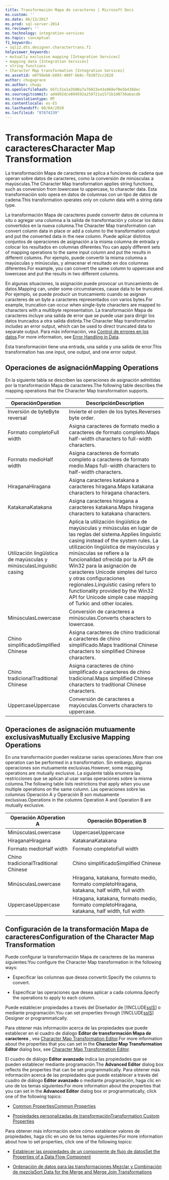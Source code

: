 ```yaml
---
title: Transformación Mapa de caracteres | Microsoft Docs
ms.custom: ''
ms.date: 06/13/2017
ms.prod: sql-server-2014
ms.reviewer: ''
ms.technology: integration-services
ms.topic: conceptual
f1_keywords:
- sql12.dts.designer.charactertrans.f1
helpviewer_keywords:
- mutually exclusive mapping [Integration Services]
- mapping data [Integration Services]
- string functions
- Character Map transformation [Integration Services]
ms.assetid: e0f50eb6-b893-400f-bb8c-fb3072cc2620
author: chugugrace
ms.author: chugu
ms.openlocfilehash: b5fc31e1a3500a7a7b023e43a968e70e5b438dec
ms.sourcegitcommit: ad4d92dce894592a259721a1571b1d8736abacdb
ms.translationtype: MT
ms.contentlocale: es-ES
ms.lasthandoff: 08/04/2020
ms.locfileid: "87674239"
---
```

# <a name="character-map-transformation"></a><span data-ttu-id="b70dd-102">Transformación Mapa de caracteres</span><span class="sxs-lookup"><span data-stu-id="b70dd-102">Character Map Transformation</span></span>
  <span data-ttu-id="b70dd-103">La transformación Mapa de caracteres se aplica a funciones de cadena que operan sobre datos de caracteres, como la conversión de minúsculas a mayúsculas.</span><span class="sxs-lookup"><span data-stu-id="b70dd-103">The Character Map transformation applies string functions, such as conversion from lowercase to uppercase, to character data.</span></span> <span data-ttu-id="b70dd-104">Esta transformación solo opera en datos de columnas con un tipo de datos de cadena.</span><span class="sxs-lookup"><span data-stu-id="b70dd-104">This transformation operates only on column data with a string data type.</span></span>  
  
 <span data-ttu-id="b70dd-105">La transformación Mapa de caracteres puede convertir datos de columna in situ o agregar una columna a la salida de transformación y colocar los datos convertidos en la nueva columna.</span><span class="sxs-lookup"><span data-stu-id="b70dd-105">The Character Map transformation can convert column data in place or add a column to the transformation output and put the converted data in the new column.</span></span> <span data-ttu-id="b70dd-106">Puede aplicar distintos conjuntos de operaciones de asignación a la misma columna de entrada y colocar los resultados en columnas diferentes.</span><span class="sxs-lookup"><span data-stu-id="b70dd-106">You can apply different sets of mapping operations to the same input column and put the results in different columns.</span></span> <span data-ttu-id="b70dd-107">Por ejemplo, puede convertir la misma columna a mayúsculas y minúsculas, y almacenar el resultado en dos columnas diferentes.</span><span class="sxs-lookup"><span data-stu-id="b70dd-107">For example, you can convert the same column to uppercase and lowercase and put the results in two different columns.</span></span>  
  
 <span data-ttu-id="b70dd-108">En algunas situaciones, la asignación puede provocar un truncamiento de datos.</span><span class="sxs-lookup"><span data-stu-id="b70dd-108">Mapping can, under some circumstances, cause data to be truncated.</span></span> <span data-ttu-id="b70dd-109">Por ejemplo, se puede producir un truncamiento cuando se asignan caracteres de un byte a caracteres representados con varios bytes.</span><span class="sxs-lookup"><span data-stu-id="b70dd-109">For example, truncation can occur when single-byte characters are mapped to characters with a multibyte representation.</span></span> <span data-ttu-id="b70dd-110">La transformación Mapa de caracteres incluye una salida de error que se puede usar para dirigir los datos truncados a otra salida distinta.</span><span class="sxs-lookup"><span data-stu-id="b70dd-110">The Character Map transformation includes an error output, which can be used to direct truncated data to separate output.</span></span> <span data-ttu-id="b70dd-111">Para más información, vea [Control de errores en los datos](../error-handling-in-data.md).</span><span class="sxs-lookup"><span data-stu-id="b70dd-111">For more information, see [Error Handling in Data](../error-handling-in-data.md).</span></span>  
  
 <span data-ttu-id="b70dd-112">Esta transformación tiene una entrada, una salida y una salida de error.</span><span class="sxs-lookup"><span data-stu-id="b70dd-112">This transformation has one input, one output, and one error output.</span></span>  
  
## <a name="mapping-operations"></a><span data-ttu-id="b70dd-113">Operaciones de asignación</span><span class="sxs-lookup"><span data-stu-id="b70dd-113">Mapping Operations</span></span>  
 <span data-ttu-id="b70dd-114">En la siguiente tabla se describen las operaciones de asignación admitidas por la transformación Mapa de caracteres.</span><span class="sxs-lookup"><span data-stu-id="b70dd-114">The following table describes the mapping operations that the Character Map transformation supports.</span></span>  
  
|<span data-ttu-id="b70dd-115">Operación</span><span class="sxs-lookup"><span data-stu-id="b70dd-115">Operation</span></span>|<span data-ttu-id="b70dd-116">Descripción</span><span class="sxs-lookup"><span data-stu-id="b70dd-116">Description</span></span>|  
|---------------|-----------------|  
|<span data-ttu-id="b70dd-117">Inversión de byte</span><span class="sxs-lookup"><span data-stu-id="b70dd-117">Byte reversal</span></span>|<span data-ttu-id="b70dd-118">Invierte el orden de los bytes.</span><span class="sxs-lookup"><span data-stu-id="b70dd-118">Reverses byte order.</span></span>|  
|<span data-ttu-id="b70dd-119">Formato completo</span><span class="sxs-lookup"><span data-stu-id="b70dd-119">Full width</span></span>|<span data-ttu-id="b70dd-120">Asigna caracteres de formato medio a caracteres de formato completo.</span><span class="sxs-lookup"><span data-stu-id="b70dd-120">Maps half-width characters to full-width characters.</span></span>|  
|<span data-ttu-id="b70dd-121">Formato medio</span><span class="sxs-lookup"><span data-stu-id="b70dd-121">Half width</span></span>|<span data-ttu-id="b70dd-122">Asigna caracteres de formato completo a caracteres de formato medio.</span><span class="sxs-lookup"><span data-stu-id="b70dd-122">Maps full-width characters to half-width characters.</span></span>|  
|<span data-ttu-id="b70dd-123">Hiragana</span><span class="sxs-lookup"><span data-stu-id="b70dd-123">Hiragana</span></span>|<span data-ttu-id="b70dd-124">Asigna caracteres katakana a caracteres hiragana.</span><span class="sxs-lookup"><span data-stu-id="b70dd-124">Maps katakana characters to hiragana characters.</span></span>|  
|<span data-ttu-id="b70dd-125">Katakana</span><span class="sxs-lookup"><span data-stu-id="b70dd-125">Katakana</span></span>|<span data-ttu-id="b70dd-126">Asigna caracteres hiragana a caracteres katakana.</span><span class="sxs-lookup"><span data-stu-id="b70dd-126">Maps hiragana characters to katakana characters.</span></span>|  
|<span data-ttu-id="b70dd-127">Utilización lingüística de mayúsculas y minúsculas</span><span class="sxs-lookup"><span data-stu-id="b70dd-127">Linguistic casing</span></span>|<span data-ttu-id="b70dd-128">Aplica la utilización lingüística de mayúsculas y minúsculas en lugar de las reglas del sistema.</span><span class="sxs-lookup"><span data-stu-id="b70dd-128">Applies linguistic casing instead of the system rules.</span></span> <span data-ttu-id="b70dd-129">La utilización lingüística de mayúsculas y minúsculas se refiere a la funcionalidad ofrecida por la API de Win32 para la asignación de caracteres Unicode simples del turco y otras configuraciones regionales.</span><span class="sxs-lookup"><span data-stu-id="b70dd-129">Linguistic casing refers to functionality provided by the Win32 API for Unicode simple case mapping of Turkic and other locales.</span></span>|  
|<span data-ttu-id="b70dd-130">Minúsculas</span><span class="sxs-lookup"><span data-stu-id="b70dd-130">Lowercase</span></span>|<span data-ttu-id="b70dd-131">Conversión de caracteres a minúsculas.</span><span class="sxs-lookup"><span data-stu-id="b70dd-131">Converts characters to lowercase.</span></span>|  
|<span data-ttu-id="b70dd-132">Chino simplificado</span><span class="sxs-lookup"><span data-stu-id="b70dd-132">Simplified Chinese</span></span>|<span data-ttu-id="b70dd-133">Asigna caracteres de chino tradicional a caracteres de chino simplificado.</span><span class="sxs-lookup"><span data-stu-id="b70dd-133">Maps traditional Chinese characters to simplified Chinese characters.</span></span>|  
|<span data-ttu-id="b70dd-134">Chino tradicional</span><span class="sxs-lookup"><span data-stu-id="b70dd-134">Traditional Chinese</span></span>|<span data-ttu-id="b70dd-135">Asigna caracteres de chino simplificado a caracteres de chino tradicional.</span><span class="sxs-lookup"><span data-stu-id="b70dd-135">Maps simplified Chinese characters to traditional Chinese characters.</span></span>|  
|<span data-ttu-id="b70dd-136">Uppercase</span><span class="sxs-lookup"><span data-stu-id="b70dd-136">Uppercase</span></span>|<span data-ttu-id="b70dd-137">Conversión de caracteres a mayúsculas.</span><span class="sxs-lookup"><span data-stu-id="b70dd-137">Converts characters to uppercase.</span></span>|  
  
## <a name="mutually-exclusive-mapping-operations"></a><span data-ttu-id="b70dd-138">Operaciones de asignación mutuamente exclusivas</span><span class="sxs-lookup"><span data-stu-id="b70dd-138">Mutually Exclusive Mapping Operations</span></span>  
 <span data-ttu-id="b70dd-139">En una transformación pueden realizarse varias operaciones.</span><span class="sxs-lookup"><span data-stu-id="b70dd-139">More than one operation can be performed in a transformation.</span></span> <span data-ttu-id="b70dd-140">Sin embargo, algunas operaciones son mutuamente exclusivas.</span><span class="sxs-lookup"><span data-stu-id="b70dd-140">However, some mapping operations are mutually exclusive.</span></span> <span data-ttu-id="b70dd-141">La siguiente tabla enumera las restricciones que se aplican al usar varias operaciones sobre la misma columna.</span><span class="sxs-lookup"><span data-stu-id="b70dd-141">The following table lists restrictions that apply when you use multiple operations on the same column.</span></span> <span data-ttu-id="b70dd-142">Las operaciones sobre las columnas Operación A y Operación B son mutuamente exclusivas.</span><span class="sxs-lookup"><span data-stu-id="b70dd-142">Operations in the columns Operation A and Operation B are mutually exclusive.</span></span>  
  
|<span data-ttu-id="b70dd-143">Operación A</span><span class="sxs-lookup"><span data-stu-id="b70dd-143">Operation A</span></span>|<span data-ttu-id="b70dd-144">Operación B</span><span class="sxs-lookup"><span data-stu-id="b70dd-144">Operation B</span></span>|  
|-----------------|-----------------|  
|<span data-ttu-id="b70dd-145">Minúsculas</span><span class="sxs-lookup"><span data-stu-id="b70dd-145">Lowercase</span></span>|<span data-ttu-id="b70dd-146">Uppercase</span><span class="sxs-lookup"><span data-stu-id="b70dd-146">Uppercase</span></span>|  
|<span data-ttu-id="b70dd-147">Hiragana</span><span class="sxs-lookup"><span data-stu-id="b70dd-147">Hiragana</span></span>|<span data-ttu-id="b70dd-148">Katakana</span><span class="sxs-lookup"><span data-stu-id="b70dd-148">Katakana</span></span>|  
|<span data-ttu-id="b70dd-149">Formato medio</span><span class="sxs-lookup"><span data-stu-id="b70dd-149">Half width</span></span>|<span data-ttu-id="b70dd-150">Formato completo</span><span class="sxs-lookup"><span data-stu-id="b70dd-150">Full width</span></span>|  
|<span data-ttu-id="b70dd-151">Chino tradicional</span><span class="sxs-lookup"><span data-stu-id="b70dd-151">Traditional Chinese</span></span>|<span data-ttu-id="b70dd-152">Chino simplificado</span><span class="sxs-lookup"><span data-stu-id="b70dd-152">Simplified Chinese</span></span>|  
|<span data-ttu-id="b70dd-153">Minúsculas</span><span class="sxs-lookup"><span data-stu-id="b70dd-153">Lowercase</span></span>|<span data-ttu-id="b70dd-154">Hiragana, katakana, formato medio, formato completo</span><span class="sxs-lookup"><span data-stu-id="b70dd-154">Hiragana, katakana, half width, full width</span></span>|  
|<span data-ttu-id="b70dd-155">Uppercase</span><span class="sxs-lookup"><span data-stu-id="b70dd-155">Uppercase</span></span>|<span data-ttu-id="b70dd-156">Hiragana, katakana, formato medio, formato completo</span><span class="sxs-lookup"><span data-stu-id="b70dd-156">Hiragana, katakana, half width, full width</span></span>|  
  
## <a name="configuration-of-the-character-map-transformation"></a><span data-ttu-id="b70dd-157">Configuración de la transformación Mapa de caracteres</span><span class="sxs-lookup"><span data-stu-id="b70dd-157">Configuration of the Character Map Transformation</span></span>  
 <span data-ttu-id="b70dd-158">Puede configurar la transformación Mapa de caracteres de las maneras siguientes:</span><span class="sxs-lookup"><span data-stu-id="b70dd-158">You configure the Character Map transformation in the following ways:</span></span>  
  
-   <span data-ttu-id="b70dd-159">Especificar las columnas que desea convertir.</span><span class="sxs-lookup"><span data-stu-id="b70dd-159">Specify the columns to convert.</span></span>  
  
-   <span data-ttu-id="b70dd-160">Especificar las operaciones que desea aplicar a cada columna.</span><span class="sxs-lookup"><span data-stu-id="b70dd-160">Specify the operations to apply to each column.</span></span>  
  
 <span data-ttu-id="b70dd-161">Puede establecer propiedades a través del Diseñador de [!INCLUDE[ssIS](../../../includes/ssis-md.md)] o mediante programación.</span><span class="sxs-lookup"><span data-stu-id="b70dd-161">You can set properties through [!INCLUDE[ssIS](../../../includes/ssis-md.md)] Designer or programmatically.</span></span>  
  
 <span data-ttu-id="b70dd-162">Para obtener más información acerca de las propiedades que puede establecer en el cuadro de diálogo **Editor de transformación Mapa de caracteres** , vea [Character Map Transformation Editor](../../character-map-transformation-editor.md).</span><span class="sxs-lookup"><span data-stu-id="b70dd-162">For more information about the properties that you can set in the **Character Map Transformation Editor** dialog box, see [Character Map Transformation Editor](../../character-map-transformation-editor.md).</span></span>  
  
 <span data-ttu-id="b70dd-163">El cuadro de diálogo **Editor avanzado** indica las propiedades que se pueden establecer mediante programación.</span><span class="sxs-lookup"><span data-stu-id="b70dd-163">The **Advanced Editor** dialog box reflects the properties that can be set programmatically.</span></span> <span data-ttu-id="b70dd-164">Para obtener más información acerca de las propiedades que puede establecer a través del cuadro de diálogo **Editor avanzado** o mediante programación, haga clic en uno de los temas siguientes:</span><span class="sxs-lookup"><span data-stu-id="b70dd-164">For more information about the properties that you can set in the **Advanced Editor** dialog box or programmatically, click one of the following topics:</span></span>  
  
-   [<span data-ttu-id="b70dd-165">Common Properties</span><span class="sxs-lookup"><span data-stu-id="b70dd-165">Common Properties</span></span>](../../common-properties.md)  
  
-   [<span data-ttu-id="b70dd-166">Propiedades personalizadas de transformación</span><span class="sxs-lookup"><span data-stu-id="b70dd-166">Transformation Custom Properties</span></span>](transformation-custom-properties.md)  
  
 <span data-ttu-id="b70dd-167">Para obtener más información sobre cómo establecer valores de propiedades, haga clic en uno de los temas siguientes:</span><span class="sxs-lookup"><span data-stu-id="b70dd-167">For more information about how to set properties, click one of the following topics:</span></span>  
  
-   [<span data-ttu-id="b70dd-168">Establecer las propiedades de un componente de flujo de datos</span><span class="sxs-lookup"><span data-stu-id="b70dd-168">Set the Properties of a Data Flow Component</span></span>](../set-the-properties-of-a-data-flow-component.md)  
  
-   [<span data-ttu-id="b70dd-169">Ordenación de datos para las transformaciones Mezclar y Combinación de mezcla</span><span class="sxs-lookup"><span data-stu-id="b70dd-169">Sort Data for the Merge and Merge Join Transformations</span></span>](sort-data-for-the-merge-and-merge-join-transformations.md)  
  
  
